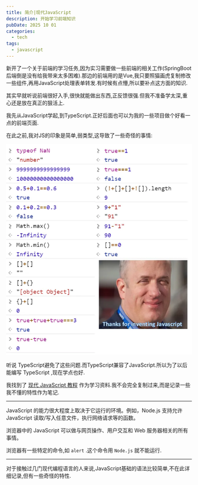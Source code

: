 ```yaml
---
title: 简介|现代JavaScript
description: 开始学习前端知识
pubDate: 2025 10 01 
categories: 
  - tech
tags:
  - javascript
---
```


新开了一个关于前端的学习任务,因为实习需要做一些前端的相关工作(SpringBoot后端倒是没有给我带来太多困难).那边的前端用的是Vue,我只要照猫画虎复制修改一些组件,再用JavaScript处理表单转发.有时候有点懵,所以要补点这方面的知识.

其实早就听说前端很好入手,很快就能做出东西,正反馈很强.但我不准备学太深,重心还是放在真正的狠活上.

我先从JavaScript学起,到TypeScript.正好后面也可以为我的一些项目做个好看一点的前端页面.

在此之前,我对JS的印象是简单,弱类型,这导致了一些奇怪的事情:

![strange features](attachments/strange-features.png)

听说 TypeScript避免了这些问题.而TypeScript兼容了JavaScript.所以为了以后能编写 TypeScript ,现在学点也好.

我找到了 [现代 JavaScript 教程](https://zh.javascript.info/) 作为学习资料.我不会完全复制过来,而是记录一些我不懂的特性作为笔记.

---

JavaScript 的能力很大程度上取决于它运行的环境。例如，Node.js 支持允许 JavaScript 读取/写入任意文件，执行网络请求等的函数。

浏览器中的 JavaScript 可以做与网页操作、用户交互和 Web 服务器相关的所有事情。

浏览器有一些特定的命令,如 `alert` .这个命令用 `Node.js` 就不能运行.

---

对于接触过几门现代编程语言的人来说,JavaScript基础的语法比较简单,不在此详细记录,但有一些奇怪的特性.
